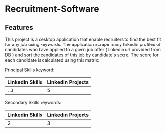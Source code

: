 # Recruitment-Software

## Features
This project is a desktop application that enable recruiters to find the best fit for any job using keywords. The application scrape many linkedin profiles of candidates who have applied to a given job offer ( linkedin url provided from DB ) and sort the candidates of this job by candidate's score. The score for each candidate is calculated using this matrix:

Principal Skills keyword:

| Linkedin Skills  | Linkedin Projects |
| -------------    | -------------     |
| .    3           |        5          |

Secondary Skills keywords:

| Linkedin Skills  | Linkedin Projects |
| ------------- | -------------        |    
| 2             |            3         |



